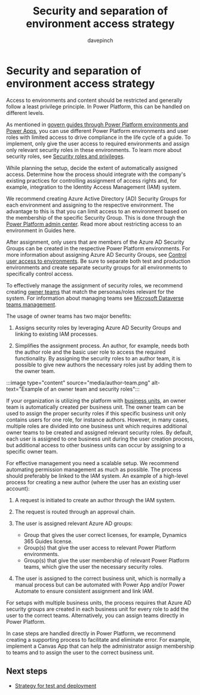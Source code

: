 ﻿---
title: Security and separation of environment access strategy
description: Learn about restricted access, separate environments, and other security controls
ms.date: 03/09/2023
ms.topic: conceptual
author: davepinch
ms.author: davepinch
ms-reviewer: m-hartmann
ms.custom: bap-template
---

# Security and separation of environment access strategy

Access to environments and content should be restricted and generally follow a least privilege principle. In Power Platform, this can be handled on different levels.

As mentioned in [govern guides through Power Platform environments and Power Apps](govern-guides-through-power-platform-environments-and-power-apps.md), you can use different Power Platform environments and user roles with limited access to drive compliance in the life cycle of a guide. To implement, only give the user access to required environments and  assign only relevant security roles in these environments. To learn more about security roles, see [Security roles and privileges](/power-platform/admin/security-roles-privileges).

While planning the setup, decide the extent of automatically assigned access. Determine how the process should integrate with the company's existing practices for controlling assignment of access rights and, for example, integration to the Identity Access Management (IAM) system.

We recommend creating Azure Active Directory (AD) Security Groups for each environment and assigning to the respective environment. The advantage to this is that you can limit access to an environment based on the membership of the specific Security Group. This is done through the [Power Platform admin center](https://aka.ms/PPAC). Read more about restricting access to an environment in Guides here.

After assignment, only users that are members of the Azure AD Security Groups can be created in the respective Power Platform environments. For more information about assigning Azure AD Security Groups, see [Control user access to environments](/power-platform/admin/control-user-access). Be sure to separate both test and production environments and create separate security groups for all environments to specifically control access.

To effectively manage the assignment of security roles, we recommend creating [owner teams](/power-apps/developer/data-platform/use-access-teams-owner-teams-collaborate-share-information) that match the personas/roles relevant for the system. For information about managing teams see [Microsoft Dataverse teams management](/power-platform/admin/manage-teams).

The usage of owner teams has two major benefits:

1. Assigns security roles by leveraging Azure AD Security Groups and linking to existing IAM processes.

1. Simplifies the assignment process. An author, for example, needs both the author role and the basic user role to access the required functionality. By assigning the security roles to an author team, it is possible to give new authors the necessary roles just by adding them to the owner team.

:::image type="content" source="media/author-team.png" alt-text="Example of an owner team and security roles":::

If your organization is utilizing the platform with [business units](/power-platform/admin/create-edit-business-units), an owner team is automatically created per business unit. The owner team can be used to assign the proper security roles if this specific business unit only contains users for one role, for instance authors. However, in many cases, multiple roles are divided into one business unit which requires additional owner teams to be created and assigned relevant security roles. By default, each user is assigned to one business unit during the user creation process, but additional access to other business units can occur by assigning to a specific owner team.

For effective management you need a scalable setup. We recommend automating permission management as much as possible. The process should preferably be linked to the IAM system. An example of a high-level process for creating a new author (where the user has an existing user account):

1. A request is initiated to create an author through the IAM system.

1. The request is routed through an approval chain.

1. The user is assigned relevant Azure AD groups:

    - Group that gives the user correct licenses, for example, Dynamics 365 Guides license.
    - Group(s) that give the user access to relevant Power Platform environments.
    - Group(s) that give the user membership of relevant Power Platform teams, which give the user the necessary security roles.

1. The user is assigned to the correct business unit, which is normally a manual process but can be automated with Power App and/or Power Automate to ensure consistent assignment and link IAM.

For setups with multiple business units, the process requires that Azure AD security groups are created in each business unit for every role to add the user to the correct teams. Alternatively, you can assign teams directly in Power Platform.

In case steps are handled directly in Power Platform, we recommend creating a supporting process to facilitate and eliminate error. For example, implement a Canvas App that can help the administrator assign membership to teams and to assign the user to the correct business unit.

## Next steps

- [Strategy for test and deployment](strategy-for-test-and-deployment.md)
